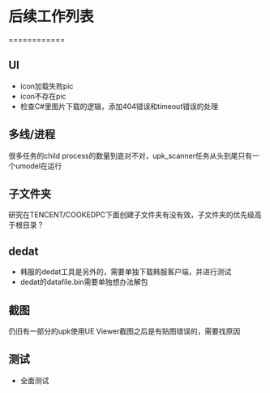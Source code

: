 # 后续工作列表
============
## UI
* icon加载失败pic
* icon不存在pic
* 检查C\#里图片下载的逻辑，添加404错误和timeout错误的处理

## 多线/进程
很多任务的child process的数量到底对不对，upk_scanner任务从头到尾只有一个umodel在运行

## 子文件夹
研究在TENCENT/COOKEDPC下面创建子文件夹有没有效，子文件夹的优先级高于根目录？

## dedat
* 韩服的dedat工具是另外的，需要单独下载韩服客户端，并进行测试
* dedat的datafile.bin需要单独想办法解包

## 截图
仍旧有一部分的upk使用UE Viewer截图之后是有贴图错误的，需要找原因

## 测试
* 全面测试